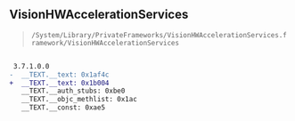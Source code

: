 ## VisionHWAccelerationServices

> `/System/Library/PrivateFrameworks/VisionHWAccelerationServices.framework/VisionHWAccelerationServices`

```diff

 3.7.1.0.0
-  __TEXT.__text: 0x1af4c
+  __TEXT.__text: 0x1b004
   __TEXT.__auth_stubs: 0xbe0
   __TEXT.__objc_methlist: 0x1ac
   __TEXT.__const: 0xae5

```
